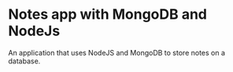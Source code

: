 # Notes app with MongoDB and NodeJs

 An application that uses NodeJS and MongoDB to store notes on a database.